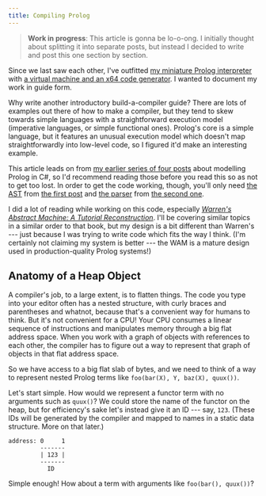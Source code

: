 ```yaml
---
title: Compiling Prolog
---
```


> **Work in progress**: This article is gonna be lo-o-ong. I initially thought about splitting it into separate posts, but instead I decided to write and post this one section by section. 

Since we last saw each other, I've outfitted [my miniature Prolog interpreter](/posts/2019-12-01-write-you-a-prolog.html) with [a virtual machine and an x64 code generator](https://github.com/benjamin-hodgson/Amateurlog/tree/master/Machine). I wanted to document my work in guide form.

Why write another introductory build-a-compiler guide? There are lots of examples out there of how to make a compiler, but they tend to skew towards simple languages with a straightforward execution model (imperative languages, or simple functional ones). Prolog's core is a simple language, but it features an unusual execution model which doesn't map straightforwardly into low-level code, so I figured it'd make an interesting example.

This article leads on from [my earlier series of four posts](/posts/2019-12-01-write-you-a-prolog.html) about modelling Prolog in C#, so I'd recommend reading those before you read this so as not to get too lost. In order to get the code working, though, you'll only need [the AST](https://github.com/benjamin-hodgson/Amateurlog/blob/master/Syntax.cs) from [the first post](/posts/2019-12-01-write-you-a-prolog.html) and [the parser](https://github.com/benjamin-hodgson/Amateurlog/blob/master/Parser.cs) from [the second one](/posts/2019-12-08-parsing-prolog-with-pidgin.html).

I did a lot of reading while working on this code, especially [_Warren's Abstract Machine: A Tutorial Reconstruction_](http://wambook.sourceforge.net/). I'll be covering similar topics in a similar order to that book, but my design is a bit different than Warren's --- just because I was trying to write code which fits the way I think. (I'm certainly not claiming my system is better --- the WAM is a mature design used in production-quality Prolog systems!)


Anatomy of a Heap Object
------------------------

A compiler's job, to a large extent, is to flatten things. The code you type into your editor often has a nested structure, with curly braces and parentheses and whatnot, because that's a convenient way for humans to think. But it's not convenient for a CPU! Your CPU consumes a linear sequence of instructions and manipulates memory through a big flat address space. When you work with a graph of objects with references to each other, the compiler has to figure out a way to represent that graph of objects in that flat address space.

So we have access to a big flat slab of bytes, and we need to think of a way to represent nested Prolog terms like `foo(bar(X), Y, baz(X), quux())`.

Let's start simple. How would we represent a functor term with no arguments such as `quux()`? We could store the name of the functor on the heap, but for efficiency's sake let's instead give it an ID --- say, `123`. (These IDs will be generated by the compiler and mapped to names in a static data structure. More on that later.)

```
address: 0     1
         -------
         | 123 |
         -------
           ID
```

Simple enough! How about a term with arguments like `foo(bar(), quux())`?

